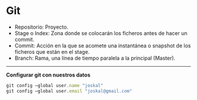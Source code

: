 # Git
* Repositorio: Proyecto.
* Stage o Index: Zona donde se colocar&aacute;n los ficheros antes de hacer un commit.
* Commit: Acci&oacute;n en la que se acomete una instant&aacute;nea o snapshot de los ficheros que est&aacute;n en el stage.
* Branch: Rama, una l&iacute;nea de tiempo paralela a la principal (Master).
- - -
**Configurar git con nuestros datos**
```javascript
git config —global user.name "joskal"
git config —global user.email "joskal@gmail.com"
```
